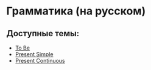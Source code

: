 # Грамматика (на русском)

## Доступные темы:

- [To Be](To_Be.md)
- [Present Simple](Present_Simple.md)
- [Present Continuous](Present_Continuous.md)
